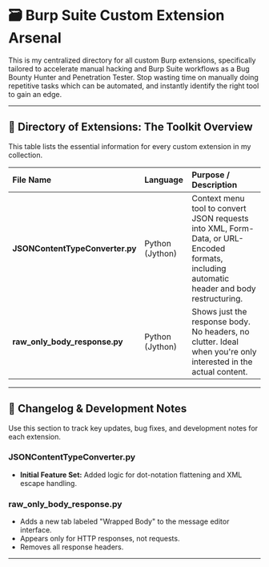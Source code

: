 # 🗃️ Burp Suite Custom Extension Arsenal

This is my centralized directory for all custom Burp extensions, specifically tailored to accelerate manual hacking and Burp Suite workflows as a Bug Bounty Hunter and Penetration Tester. Stop wasting time on manually doing repetitive tasks which can be automated, and instantly identify the right tool to gain an edge.

---

## 📂 Directory of Extensions: The Toolkit Overview

This table lists the essential information for every custom extension in my collection.

| File Name | Language | Purpose / Description |
| :--- | :--- | :--- |
| **JSONContentTypeConverter.py** | Python (Jython) | Context menu tool to convert JSON requests into XML, Form-Data, or URL-Encoded formats, including automatic header and body restructuring. |
| **raw_only_body_response.py** | Python (Jython) | Shows just the response body. No headers, no clutter. Ideal when you're only interested in the actual content. |

---

## 📝 Changelog & Development Notes

Use this section to track key updates, bug fixes, and development notes for each extension.

### JSONContentTypeConverter.py

* **Initial Feature Set:** Added logic for dot-notation flattening and XML escape handling.

###  raw_only_body_response.py

* Adds a new tab labeled "Wrapped Body" to the message editor interface.
* Appears only for HTTP responses, not requests.
* Removes all response headers.

---

